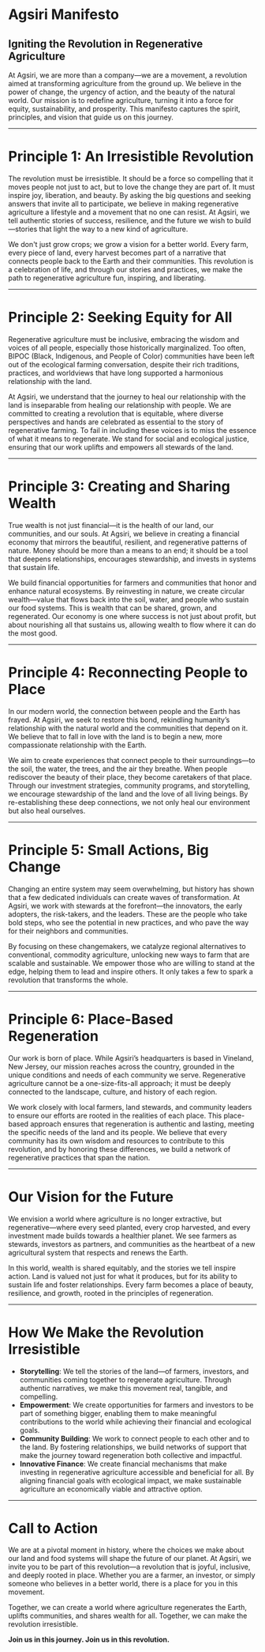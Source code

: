 # Agsiri Manifesto

## Igniting the Revolution in Regenerative Agriculture

At Agsiri, we are more than a company—we are a movement, a revolution aimed at transforming agriculture from the ground up. We believe in the power of change, the urgency of action, and the beauty of the natural world. Our mission is to redefine agriculture, turning it into a force for equity, sustainability, and prosperity. This manifesto captures the spirit, principles, and vision that guide us on this journey.

---

# **Principle 1: An Irresistible Revolution**
The revolution must be irresistible. It should be a force so compelling that it moves people not just to act, but to love the change they are part of. It must inspire joy, liberation, and beauty. By asking the big questions and seeking answers that invite all to participate, we believe in making regenerative agriculture a lifestyle and a movement that no one can resist. At Agsiri, we tell authentic stories of success, resilience, and the future we wish to build—stories that light the way to a new kind of agriculture.

We don't just grow crops; we grow a vision for a better world. Every farm, every piece of land, every harvest becomes part of a narrative that connects people back to the Earth and their communities. This revolution is a celebration of life, and through our stories and practices, we make the path to regenerative agriculture fun, inspiring, and liberating.

---

# **Principle 2: Seeking Equity for All**
Regenerative agriculture must be inclusive, embracing the wisdom and voices of all people, especially those historically marginalized. Too often, BIPOC (Black, Indigenous, and People of Color) communities have been left out of the ecological farming conversation, despite their rich traditions, practices, and worldviews that have long supported a harmonious relationship with the land.

At Agsiri, we understand that the journey to heal our relationship with the land is inseparable from healing our relationship with people. We are committed to creating a revolution that is equitable, where diverse perspectives and hands are celebrated as essential to the story of regenerative farming. To fail in including these voices is to miss the essence of what it means to regenerate. We stand for social and ecological justice, ensuring that our work uplifts and empowers all stewards of the land.

---

# **Principle 3: Creating and Sharing Wealth**
True wealth is not just financial—it is the health of our land, our communities, and our souls. At Agsiri, we believe in creating a financial economy that mirrors the beautiful, resilient, and regenerative patterns of nature. Money should be more than a means to an end; it should be a tool that deepens relationships, encourages stewardship, and invests in systems that sustain life. 

We build financial opportunities for farmers and communities that honor and enhance natural ecosystems. By reinvesting in nature, we create circular wealth—value that flows back into the soil, water, and people who sustain our food systems. This is wealth that can be shared, grown, and regenerated. Our economy is one where success is not just about profit, but about nourishing all that sustains us, allowing wealth to flow where it can do the most good.

---

# **Principle 4: Reconnecting People to Place**
In our modern world, the connection between people and the Earth has frayed. At Agsiri, we seek to restore this bond, rekindling humanity’s relationship with the natural world and the communities that depend on it. We believe that to fall in love with the land is to begin a new, more compassionate relationship with the Earth.

We aim to create experiences that connect people to their surroundings—to the soil, the water, the trees, and the air they breathe. When people rediscover the beauty of their place, they become caretakers of that place. Through our investment strategies, community programs, and storytelling, we encourage stewardship of the land and the love of all living beings. By re-establishing these deep connections, we not only heal our environment but also heal ourselves.

---

# **Principle 5: Small Actions, Big Change**
Changing an entire system may seem overwhelming, but history has shown that a few dedicated individuals can create waves of transformation. At Agsiri, we work with stewards at the forefront—the innovators, the early adopters, the risk-takers, and the leaders. These are the people who take bold steps, who see the potential in new practices, and who pave the way for their neighbors and communities.

By focusing on these changemakers, we catalyze regional alternatives to conventional, commodity agriculture, unlocking new ways to farm that are scalable and sustainable. We empower those who are willing to stand at the edge, helping them to lead and inspire others. It only takes a few to spark a revolution that transforms the whole.

---

# **Principle 6: Place-Based Regeneration**
Our work is born of place. While Agsiri’s headquarters is based in Vineland, New Jersey, our mission reaches across the country, grounded in the unique conditions and needs of each community we serve. Regenerative agriculture cannot be a one-size-fits-all approach; it must be deeply connected to the landscape, culture, and history of each region.

We work closely with local farmers, land stewards, and community leaders to ensure our efforts are rooted in the realities of each place. This place-based approach ensures that regeneration is authentic and lasting, meeting the specific needs of the land and its people. We believe that every community has its own wisdom and resources to contribute to this revolution, and by honoring these differences, we build a network of regenerative practices that span the nation.

---

# **Our Vision for the Future**
We envision a world where agriculture is no longer extractive, but regenerative—where every seed planted, every crop harvested, and every investment made builds towards a healthier planet. We see farmers as stewards, investors as partners, and communities as the heartbeat of a new agricultural system that respects and renews the Earth.

In this world, wealth is shared equitably, and the stories we tell inspire action. Land is valued not just for what it produces, but for its ability to sustain life and foster relationships. Every farm becomes a place of beauty, resilience, and growth, rooted in the principles of regeneration.

---

# **How We Make the Revolution Irresistible**
- **Storytelling**: We tell the stories of the land—of farmers, investors, and communities coming together to regenerate agriculture. Through authentic narratives, we make this movement real, tangible, and compelling.
- **Empowerment**: We create opportunities for farmers and investors to be part of something bigger, enabling them to make meaningful contributions to the world while achieving their financial and ecological goals.
- **Community Building**: We work to connect people to each other and to the land. By fostering relationships, we build networks of support that make the journey toward regeneration both collective and impactful.
- **Innovative Finance**: We create financial mechanisms that make investing in regenerative agriculture accessible and beneficial for all. By aligning financial goals with ecological impact, we make sustainable agriculture an economically viable and attractive option.

---

# **Call to Action**
We are at a pivotal moment in history, where the choices we make about our land and food systems will shape the future of our planet. At Agsiri, we invite you to be part of this revolution—a revolution that is joyful, inclusive, and deeply rooted in place. Whether you are a farmer, an investor, or simply someone who believes in a better world, there is a place for you in this movement.

Together, we can create a world where agriculture regenerates the Earth, uplifts communities, and shares wealth for all. Together, we can make the revolution irresistible.

**Join us in this journey. Join us in this revolution.**
